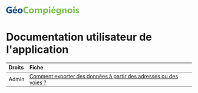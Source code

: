 ![picto](https://github.com/sigagglocompiegne/orga_gest_igeo/blob/master/doc/img/geocompiegnois_2020_reduit_v2.png)

# Documentation utilisateur de l'application #

|Droits|Fiche|
|:---|:---|
|Admin|[Comment exporter des données à partir des adresses ou des voies ?](http://geo.compiegnois.fr/documents/cms/fiche_aide/rva_guideutil4_exporter.pdf)|

